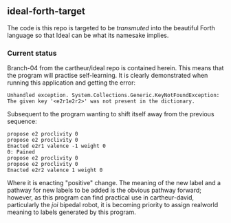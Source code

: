 ## ideal-forth-target

The code is this repo is targeted to be _transmuted_ into the beautiful Forth language so that Ideal can be what its namesake implies.

### Current status

Branch-04 from the cartheur/ideal repo is contained herein. This means that the program will practise self-learning. It is clearly demonstrated when running this application and getting the error:

`Unhandled exception. System.Collections.Generic.KeyNotFoundException: The given key '<e2r1e2r2>' was not present in the dictionary.`

Subsequent to the program wanting to shift itself away from the previous sequence:

```
propose e2 proclivity 0
propose e2 proclivity 0
Enacted e2r1 valence -1 weight 0
0: Pained
propose e2 proclivity 0
propose e2 proclivity 0
Enacted e2r2 valence 1 weight 0
```
Where it is enacting "positive" change. The meaning of the new label and a pathway for new labels to be added is the obvious pathway forward; however, as this program can find practical use in cartheur-david, particularly the _joi_ bipedal robot, it is becoming priority to assign realworld meaning to labels generated by this program.